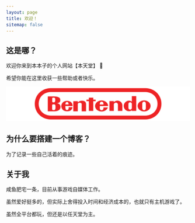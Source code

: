 ```yaml
---
layout: page
title: 欢迎！
sitemap: false
---
```


## 这是哪？

欢迎你来到本本子的个人网站【本天堂】 🎉

希望你能在这里收获一些帮助或者快乐。

![](/assets/img/Bentendo.png)


## 为什么要搭建一个博客？

为了记录一些自己活着的痕迹。

## 关于我

咸鱼肥宅一条，目前从事游戏自媒体工作。

虽然爱好挺多的，但实际上舍得投入时间和经济成本的，也就只有主机游戏了。

虽然全平台都玩，但还是以任天堂为主。


